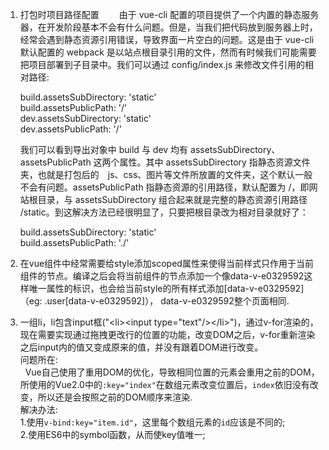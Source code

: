 1. 打包时项目路径配置
　　由于 vue-cli 配置的项目提供了一个内置的静态服务器，在开发阶段基本不会有什么问题。但是，当我们把代码放到服务器上时，经常会遇到静态资源引用错误，导致界面一片空白的问题。这是由于 vue-cli 默认配置的 webpack 是以站点根目录引用的文件，然而有时候我们可能需要把项目部署到子目录中。我们可以通过 config/index.js 来修改文件引用的相对路径:    
                
    build.assetsSubDirectory: 'static'    
    build.assetsPublicPath: '/'    
    dev.assetsSubDirectory: 'static'    
    dev.assetsPublicPath: '/'    
    
    我们可以看到导出对象中 build 与 dev 均有 assetsSubDirectory、assetsPublicPath 这两个属性。其中 assetsSubDirectory 指静态资源文件夹，也就是打包后的　js、css、图片等文件所放置的文件夹，这个默认一般不会有问题。assetsPublicPath 指静态资源的引用路径，默认配置为 /，即网站根目录，与 assetsSubDirectory 组合起来就是完整的静态资源引用路径 /static。到这解决方法已经很明显了，只要把根目录改为相对目录就好了：

    build.assetsSubDirectory: 'static'    
    build.assetsPublicPath: './'    
      
2. 在vue组件中经常需要给style添加scoped属性来使得当前样式只作用于当前组件的节点。编译之后会将当前组件的节点添加一个像data-v-e0329592这样唯一属性的标识，也会给当前style的所有样式添加[data-v-e0329592]（eg: .user[data-v-e0329592]）， data-v-e0329592整个页面相同.    

3. 一组li，li包含input框("\<li>\<input type="text"/>\</li>")，通过v-for渲染的，现在需要实现通过拖拽更改行的位置的功能，改变DOM之后，v-for重新渲染之后input内的值又变成原来的值，并没有跟着DOM进行改变。    
问题所在:    
    Vue自己使用了重用DOM的优化，导致相同位置的元素会重用之前的DOM，所使用的Vue2.0中的`:key="index"`在数组元素改变位置后，``index``依旧没有改变，所以还是会按照之前的DOM顺序来渲染.    
解决办法:    
    1.使用``v-bind:key="item.id"``，这里每个数组元素的``id``应该是不同的;    
    2.使用ES6中的symbol函数，从而使key值唯一;

